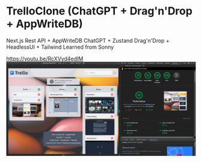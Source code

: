 # TrelloClone (ChatGPT + Drag'n'Drop + AppWriteDB)

Next.js Rest API + AppWriteDB
ChatGPT + Zustand
Drag'n'Drop + HeadlessUI + Tailwind
Learned from Sonny

https://youtu.be/RcXVyd4edIM
![lighthouse](/lighthouse_score.jpg)
